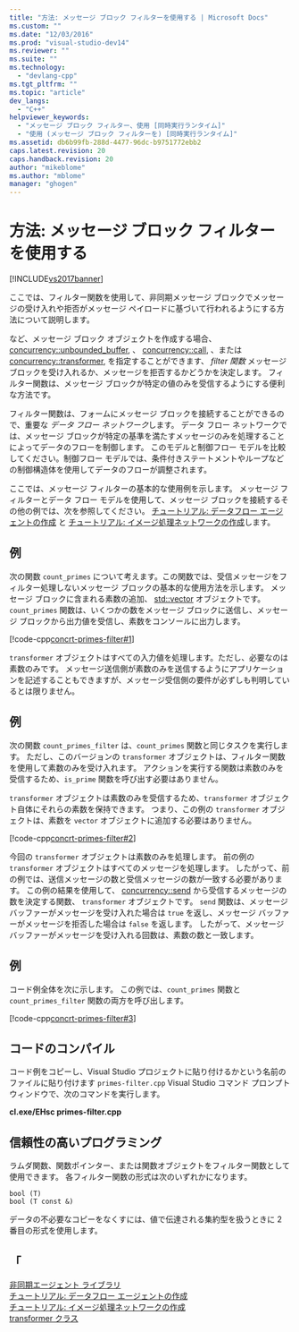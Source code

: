 ```yaml
---
title: "方法: メッセージ ブロック フィルターを使用する | Microsoft Docs"
ms.custom: ""
ms.date: "12/03/2016"
ms.prod: "visual-studio-dev14"
ms.reviewer: ""
ms.suite: ""
ms.technology: 
  - "devlang-cpp"
ms.tgt_pltfrm: ""
ms.topic: "article"
dev_langs: 
  - "C++"
helpviewer_keywords: 
  - "メッセージ ブロック フィルター、使用 [同時実行ランタイム]"
  - "使用 (メッセージ ブロック フィルターを) [同時実行ランタイム]"
ms.assetid: db6b99fb-288d-4477-96dc-b9751772ebb2
caps.latest.revision: 20
caps.handback.revision: 20
author: "mikeblome"
ms.author: "mblome"
manager: "ghogen"
---
```

# 方法: メッセージ ブロック フィルターを使用する
[!INCLUDE[vs2017banner](../../assembler/inline/includes/vs2017banner.md)]

ここでは、フィルター関数を使用して、非同期メッセージ ブロックでメッセージの受け入れや拒否がメッセージ ペイロードに基づいて行われるようにする方法について説明します。  
  
 など、メッセージ ブロック オブジェクトを作成する場合、 [concurrency::unbounded_buffer](../Topic/unbounded_buffer%20Class.md), 、 [concurrency::call](../../parallel/concrt/reference/call-class.md), 、または [concurrency::transformer](../../parallel/concrt/reference/transformer-class.md), を指定することができます、 *filter 関数* メッセージ ブロックを受け入れるか、メッセージを拒否するかどうかを決定します。 フィルター関数は、メッセージ ブロックが特定の値のみを受信するようにする便利な方法です。  
  
 フィルター関数は、フォームにメッセージ ブロックを接続することができるので、重要な *データ フロー ネットワーク*します。 データ フロー ネットワークでは、メッセージ ブロックが特定の基準を満たすメッセージのみを処理することによってデータのフローを制御します。 このモデルと制御フロー モデルを比較してください。制御フロー モデルでは、条件付きステートメントやループなどの制御構造体を使用してデータのフローが調整されます。  
  
 ここでは、メッセージ フィルターの基本的な使用例を示します。 メッセージ フィルターとデータ フロー モデルを使用して、メッセージ ブロックを接続するその他の例では、次を参照してください。 [チュートリアル: データフロー エージェントの作成](../Topic/Walkthrough:%20Creating%20a%20Dataflow%20Agent.md) と [チュートリアル: イメージ処理ネットワークの作成](../../parallel/concrt/walkthrough-creating-an-image-processing-network.md)します。  
  
## <a name="example"></a>例  
 次の関数 `count_primes` について考えます。この関数では、受信メッセージをフィルター処理しないメッセージ ブロックの基本的な使用方法を示します。 メッセージ ブロックに含まれる素数の追加、 [std::vector](../../standard-library/vector-class.md) オブジェクトです。 `count_primes` 関数は、いくつかの数をメッセージ ブロックに送信し、メッセージ ブロックから出力値を受信し、素数をコンソールに出力します。  
  
 [!code-cpp[concrt-primes-filter#1](../../parallel/concrt/codesnippet/CPP/how-to-use-a-message-block-filter_1.cpp)]  
  
 `transformer` オブジェクトはすべての入力値を処理します。ただし、必要なのは素数のみです。 メッセージ送信側が素数のみを送信するようにアプリケーションを記述することもできますが、メッセージ受信側の要件が必ずしも判明しているとは限りません。  
  
## <a name="example"></a>例  
 次の関数 `count_primes_filter` は、`count_primes` 関数と同じタスクを実行します。 ただし、このバージョンの `transformer` オブジェクトは、フィルター関数を使用して素数のみを受け入れます。 アクションを実行する関数は素数のみを受信するため、`is_prime` 関数を呼び出す必要はありません。  
  
 `transformer` オブジェクトは素数のみを受信するため、`transformer` オブジェクト自体にそれらの素数を保持できます。 つまり、この例の `transformer` オブジェクトは、素数を `vector` オブジェクトに追加する必要はありません。  
  
 [!code-cpp[concrt-primes-filter#2](../../parallel/concrt/codesnippet/CPP/how-to-use-a-message-block-filter_2.cpp)]  
  
 今回の `transformer` オブジェクトは素数のみを処理します。 前の例の `transformer` オブジェクトはすべてのメッセージを処理します。 したがって、前の例では、送信メッセージの数と受信メッセージの数が一致する必要があります。 この例の結果を使用して、 [concurrency::send](../Topic/send%20Function.md) から受信するメッセージの数を決定する関数、 `transformer` オブジェクトです。 `send` 関数は、メッセージ バッファーがメッセージを受け入れた場合は `true` を返し、メッセージ バッファーがメッセージを拒否した場合は `false` を返します。 したがって、メッセージ バッファーがメッセージを受け入れる回数は、素数の数と一致します。  
  
## <a name="example"></a>例  
 コード例全体を次に示します。 この例では、`count_primes` 関数と `count_primes_filter` 関数の両方を呼び出します。  
  
 [!code-cpp[concrt-primes-filter#3](../../parallel/concrt/codesnippet/CPP/how-to-use-a-message-block-filter_3.cpp)]  
  
## <a name="compiling-the-code"></a>コードのコンパイル  
 コード例をコピーし、Visual Studio プロジェクトに貼り付けるかという名前のファイルに貼り付けます `primes-filter.cpp` Visual Studio コマンド プロンプト ウィンドウで、次のコマンドを実行します。  
  
 **cl.exe/EHsc primes-filter.cpp**  
  
## <a name="robust-programming"></a>信頼性の高いプログラミング  
 ラムダ関数、関数ポインター、または関数オブジェクトをフィルター関数として使用できます。 各フィルター関数の形式は次のいずれかになります。  
  
```Output  
bool (T)  
bool (T const &)  
```  
  
 データの不必要なコピーをなくすには、値で伝達される集約型を扱うときに 2 番目の形式を使用します。  
  
## <a name="see-also"></a>「  
 [非同期エージェント ライブラリ](../../parallel/concrt/asynchronous-agents-library.md)   
 [チュートリアル: データフロー エージェントの作成](../Topic/Walkthrough:%20Creating%20a%20Dataflow%20Agent.md)   
 [チュートリアル: イメージ処理ネットワークの作成](../../parallel/concrt/walkthrough-creating-an-image-processing-network.md)   
 [transformer クラス](../../parallel/concrt/reference/transformer-class.md)
